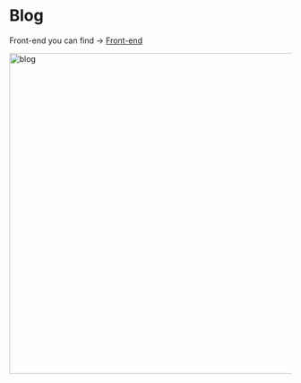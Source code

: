 # Blog
Front-end you can find -> [Front-end](https://github.com/laimonaslukos/new-blog-front-end)

<img width="572" alt="blog" src="https://user-images.githubusercontent.com/79200136/134781604-ab4f0504-2e42-43e2-8438-309614d7de77.png">
